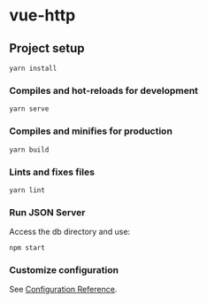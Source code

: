 # vue-http

## Project setup
```
yarn install
```

### Compiles and hot-reloads for development
```
yarn serve
```

### Compiles and minifies for production
```
yarn build
```

### Lints and fixes files
```
yarn lint
```

### Run JSON Server
Access the db directory and use:
```
npm start
```

### Customize configuration
See [Configuration Reference](https://cli.vuejs.org/config/).
